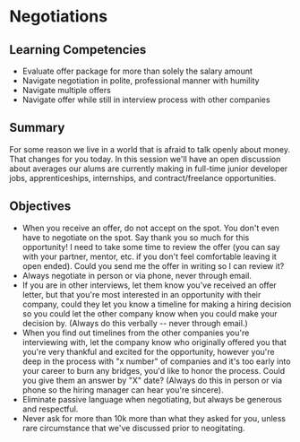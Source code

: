 # Negotiations

## Learning Competencies
- Evaluate offer package for more than solely the salary amount
- Navigate negotiation in polite, professional manner with humility
- Navigate multiple offers
- Navigate offer while still in interview process with other companies

## Summary

For some reason we live in a world that is afraid to talk openly about money. That changes for you today. In this session we'll have an open discussion about averages our alums are currently making in full-time junior developer jobs, apprenticeships, internships, and contract/freelance opportunities.

## Objectives
- When you receive an offer, do not accept on the spot. You don't even have to negotiate on the spot. Say thank you so much for this opportunity! I need to take some time to review the offer (you can say with your partner, mentor, etc. if you don't feel comfortable leaving it open ended). Could you send me the offer in writing so I can review it?
- Always negotiate in person or via phone, never through email.
- If you are in other interviews, let them know you've received an offer letter, but that you're most interested in an opportunity with their company, could they let you know a timeline for making a hiring decision so you could let the other company know when you could make your decision by. (Always do this verbally -- never through email.)
- When you find out timelines from the other companies you're interviewing with, let the company know who originally offered you that you're very thankful and excited for the opportunity, however you're deep in the process with "x number" of companies and it's too early into your career to burn any bridges, you'd like to honor the process. Could you give them an answer by "X" date? (Always do this in person or via phone so the hiring manager can hear you're sincere).
- Eliminate passive language when negotiating, but always be generous and respectful.
- Never ask for more than 10k more than what they asked for you, unless rare circumstance that we've discussed prior to neogitating.
